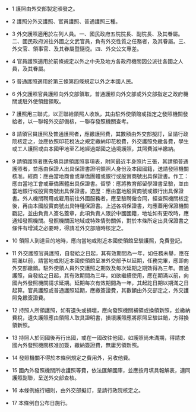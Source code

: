 * 1 護照由外交部製定頒發之。

* 2 護照分外交護照、官員護照、普通護照三種。

* 3 外交護照適用於左列人員。一、國民政府五院院長、副院長、及其眷屬。二、國民政府派往外國之文武官員，負有外交性質之任務者，及其眷屬。三、外交官、領事官、及其眷屬暨隨從。四、外交公文專差。

* 4 官員護照適用於前條規定以外之中央及地方各政府機關因公派往各國之人員，及其眷屬。

* 5 普通護照適用於第三條第四條規定以外之本國人民。

* 6 外交護照官員護照向外交部領取，普通護照向外交部或外交部指定之政府機關或駐外使領館領取。

* 7 護照用三聯式，以正聯給領照人收執，其由駐外使領館或指定之發照機關發給者，以一聯報外交部備核，一聯存發照機關查考。

* 8 請領官員護照及普通護照者，應繳護照費，其數額由外交部擬訂，呈請行政院核定之，並應依照印花稅法之規定繳納印花稅費，外交護照免繳各費，學生或工人護照或由本國甲地至乙地經過鄰國之過境護照，其照費減半繳納。

* 9 請領護照者應先填具請領護照事項表，附同最近半身照片三張，其請領普通護照者，並應由保證人出具保證書證明領照人身份及本國國籍，送請發照機關核准。經商：應由當地商會或華僑團體或銀行或殷實商號出具保證書。作工：應由當地工會或華僑團體出具保證書。留學：應將教育部留學證書呈驗，並由當地銀行或殷實商號出具保證書。遊歷：應由當地殷實商號或銀行出具保證書。外人機關聘用或雇用前往外國服務者，應呈驗聘僱合同，經查照機關核定後，再由本國般實商號出具特種保證書。上述各項保證書，均應蓋用保證機關戳記，並由負責人簽名蓋章，此項負責人限於中國國籍，地址如有更改時，應通知發照機關。發照機關因地域或特殊情勢關係，對於本條所定出具保證書之條件有增減之必要時，得請准外交部隨時核定之。

* 10 領照人到達目的地時，應向當地或附近本國使領館呈驗護照，免費登記。

* 11 外交護照官員護照，自發給之日起，其有效期間為一年，如任務未舉，應在期滿以前，請當地或附近本國使領館呈准外交部予以延期，任務完畢，應即向外交部繳銷。駐外使領人員外交護照之期效及每次延期之期效得為三年。普通護照，自發給之日起，其有效期間為三年，如欲繼續使用，應在期滿以前，向國內外發照機關請求延期。延期每次有效期間為一年，其起訖日期以期滿之日起算。官員護照或普通護照延期，應繳簽證費，其數額由外交部定之，外交護照免繳簽證費。

* 12 持照人所領護照，如有遺失或損壞，應向發照機關補領或換領新照，並繳納費稅，遺失護照應由領照人取具證明書，損壞護照應將原照呈驗註銷，方得換領新照。

* 13 持照人於同國後再行出國，或在一國改往他國，如護照尚未滿期，得請求國內外發照機關核准加簽，繳納簽證費，無庸另領新照。

* 14 發照機關不得於本條例規定之費用外，另收他費。

* 15 國內外發照機關所收護照等費，依法匯解國庫，並應按月填具報解表，連同護照副聯，呈送外交部查核。

* 16 本條例施行細則，由外交部擬訂，呈請行政院核定之。

* 17 本條例自公布日施行。

